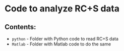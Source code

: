 Code to analyze RC+S data
==========================

Contents: 
-------------

* `python`    - Folder with Python code to read RC+S data 
* `Matlab` - Folder with Matlab code to do the same 




